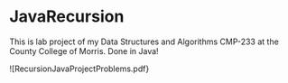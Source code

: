 # JavaRecursion
This is lab project of my Data Structures and Algorithms CMP-233 at the County College of Morris. Done in Java!


![RecursionJavaProjectProblems.pdf}
